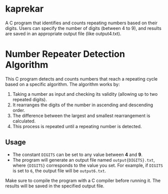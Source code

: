 # kaprekar
A C program that identifies and counts repeating numbers based on their digits. Users can specify the number of digits (between 4 to 9), and results are saved in an appropriate output file (like output4.txt).

# Number Repeater Detection Algorithm

This C program detects and counts numbers that reach a repeating cycle based on a specific algorithm. The algorithm works by:

1. Taking a number as input and checking its validity (allowing up to two repeated digits).
2. It rearranges the digits of the number in ascending and descending order.
3. The difference between the largest and smallest rearrangement is calculated.
4. This process is repeated until a repeating number is detected.

## Usage

- The constant `DIGITS` can be set to any value between **4** and **9**. 
- The program will generate an output file named `output{DIGITS}.txt`, where `{DIGITS}` corresponds to the value you set. For example, if `DIGITS` is set to `6`, the output file will be `output6.txt`.

Make sure to compile the program with a C compiler before running it. The results will be saved in the specified output file.

